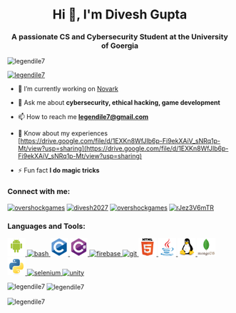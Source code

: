 <h1 align="center">Hi 👋, I'm Divesh Gupta</h1>
<h3 align="center">A passionate CS and Cybersecurity Student at the University of Goergia</h3>

<p align="left"> <img src="https://komarev.com/ghpvc/?username=legendile7&label=Profile%20views&color=0e75b6&style=flat" alt="legendile7" /> </p>

<p align="left"> <a href="https://github.com/ryo-ma/github-profile-trophy"><img src="https://github-profile-trophy.vercel.app/?username=legendile7" alt="legendile7" /></a> </p>

- 🔭 I’m currently working on [Novark](https://novark.overshock.games/)

- 💬 Ask me about **cybersecurity, ethical hacking, game development**

- 📫 How to reach me **legendile7@gmail.com**

- 📄 Know about my experiences [https://drive.google.com/file/d/1EXKn8WfJIb6p-Fi9ekXAiV_sNRq1p-Mt/view?usp=sharing](https://drive.google.com/file/d/1EXKn8WfJIb6p-Fi9ekXAiV_sNRq1p-Mt/view?usp=sharing)

- ⚡ Fun fact **I do magic tricks**

<h3 align="left">Connect with me:</h3>
<p align="left">
<a href="https://twitter.com/overshockgames" target="blank"><img align="center" src="https://raw.githubusercontent.com/rahuldkjain/github-profile-readme-generator/master/src/images/icons/Social/twitter.svg" alt="overshockgames" height="30" width="40" /></a>
<a href="https://linkedin.com/in/divesh2027" target="blank"><img align="center" src="https://raw.githubusercontent.com/rahuldkjain/github-profile-readme-generator/master/src/images/icons/Social/linked-in-alt.svg" alt="divesh2027" height="30" width="40" /></a>
<a href="https://www.youtube.com/@OvershockGames" target="blank"><img align="center" src="https://raw.githubusercontent.com/rahuldkjain/github-profile-readme-generator/master/src/images/icons/Social/youtube.svg" alt="overshockgames" height="30" width="40" /></a>
<a href="https://discord.gg/rJez3V6mTR" target="blank"><img align="center" src="https://raw.githubusercontent.com/rahuldkjain/github-profile-readme-generator/master/src/images/icons/Social/discord.svg" alt="rJez3V6mTR" height="30" width="40" /></a>
</p>

<h3 align="left">Languages and Tools:</h3>
<p align="left"> <a href="https://developer.android.com" target="_blank" rel="noreferrer"> <img src="https://raw.githubusercontent.com/devicons/devicon/master/icons/android/android-original-wordmark.svg" alt="android" width="40" height="40"/> </a> <a href="https://www.gnu.org/software/bash/" target="_blank" rel="noreferrer"> <img src="https://www.vectorlogo.zone/logos/gnu_bash/gnu_bash-icon.svg" alt="bash" width="40" height="40"/> </a> <a href="https://www.cprogramming.com/" target="_blank" rel="noreferrer"> <img src="https://raw.githubusercontent.com/devicons/devicon/master/icons/c/c-original.svg" alt="c" width="40" height="40"/> </a> <a href="https://www.w3schools.com/cs/" target="_blank" rel="noreferrer"> <img src="https://raw.githubusercontent.com/devicons/devicon/master/icons/csharp/csharp-original.svg" alt="csharp" width="40" height="40"/> </a> <a href="https://firebase.google.com/" target="_blank" rel="noreferrer"> <img src="https://www.vectorlogo.zone/logos/firebase/firebase-icon.svg" alt="firebase" width="40" height="40"/> </a> <a href="https://git-scm.com/" target="_blank" rel="noreferrer"> <img src="https://www.vectorlogo.zone/logos/git-scm/git-scm-icon.svg" alt="git" width="40" height="40"/> </a> <a href="https://www.w3.org/html/" target="_blank" rel="noreferrer"> <img src="https://raw.githubusercontent.com/devicons/devicon/master/icons/html5/html5-original-wordmark.svg" alt="html5" width="40" height="40"/> </a> <a href="https://www.java.com" target="_blank" rel="noreferrer"> <img src="https://raw.githubusercontent.com/devicons/devicon/master/icons/java/java-original.svg" alt="java" width="40" height="40"/> </a> <a href="https://www.linux.org/" target="_blank" rel="noreferrer"> <img src="https://raw.githubusercontent.com/devicons/devicon/master/icons/linux/linux-original.svg" alt="linux" width="40" height="40"/> </a> <a href="https://www.mongodb.com/" target="_blank" rel="noreferrer"> <img src="https://raw.githubusercontent.com/devicons/devicon/master/icons/mongodb/mongodb-original-wordmark.svg" alt="mongodb" width="40" height="40"/> </a> <a href="https://www.python.org" target="_blank" rel="noreferrer"> <img src="https://raw.githubusercontent.com/devicons/devicon/master/icons/python/python-original.svg" alt="python" width="40" height="40"/> </a> <a href="https://www.selenium.dev" target="_blank" rel="noreferrer"> <img src="https://raw.githubusercontent.com/detain/svg-logos/780f25886640cef088af994181646db2f6b1a3f8/svg/selenium-logo.svg" alt="selenium" width="40" height="40"/> </a> <a href="https://unity.com/" target="_blank" rel="noreferrer"> <img src="https://www.vectorlogo.zone/logos/unity3d/unity3d-icon.svg" alt="unity" width="40" height="40"/> </a> </p>

<p><img align="left" src="https://github-readme-stats.vercel.app/api/top-langs?username=legendile7&show_icons=true&locale=en&layout=compact" alt="legendile7" /></p>

<p>&nbsp;<img align="center" src="https://github-readme-stats.vercel.app/api?username=legendile7&show_icons=true&locale=en" alt="legendile7" /></p>

<p><img align="center" src="https://github-readme-streak-stats.herokuapp.com/?user=legendile7&" alt="legendile7" /></p>
